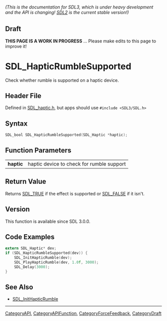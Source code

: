 ###### (This is the documentation for SDL3, which is under heavy development and the API is changing! [SDL2](https://wiki.libsdl.org/SDL2/) is the current stable version!)

## Draft

**THIS PAGE IS A WORK IN PROGRESS** ... Please make edits to this page to improve it!
# SDL_HapticRumbleSupported

Check whether rumble is supported on a haptic device.

## Header File

Defined in [SDL_haptic.h](https://github.com/libsdl-org/SDL/blob/main/include/SDL3/SDL_haptic.h), but apps should use `#include <SDL3/SDL.h>`

## Syntax

```c
SDL_bool SDL_HapticRumbleSupported(SDL_Haptic *haptic);

```

## Function Parameters

|                |                                           |
| -------------- | ----------------------------------------- |
| **haptic**     | haptic device to check for rumble support |

## Return Value

Returns [SDL_TRUE](SDL_TRUE) if the effect is supported or
[SDL_FALSE](SDL_FALSE) if it isn't.

## Version

This function is available since SDL 3.0.0.

## Code Examples

```c
extern SDL_Haptic* dev;
if (SDL_HapticRumbleSupported(dev)) {
    SDL_InitHapticRumble(dev);
    SDL_PlayHapticRumble(dev, 1.0f, 3000);
    SDL_Delay(3000);
}
```

## See Also

* [SDL_InitHapticRumble](SDL_InitHapticRumble)

----
[CategoryAPI](CategoryAPI), [CategoryAPIFunction](CategoryAPIFunction), [CategoryForceFeedback](CategoryForceFeedback), [CategoryDraft](CategoryDraft)


